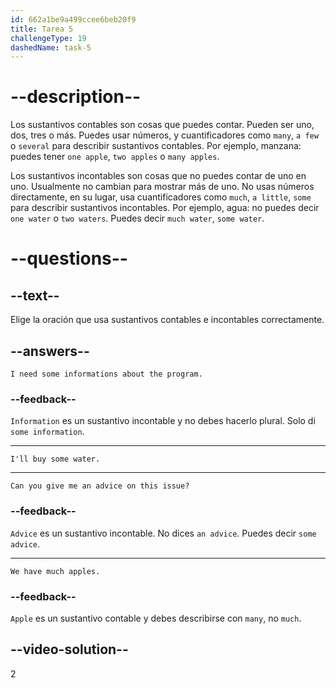 ```yaml
---
id: 662a1be9a499ccee6beb20f9
title: Tarea 5
challengeType: 19
dashedName: task-5
---
```


# --description--

Los sustantivos contables son cosas que puedes contar. Pueden ser uno, dos, tres o más. Puedes usar números, y cuantificadores como `many`, `a few` o `several` para describir sustantivos contables. Por ejemplo, manzana: puedes tener `one apple`, `two apples` o `many apples`.

Los sustantivos incontables son cosas que no puedes contar de uno en uno. Usualmente no cambian para mostrar más de uno. No usas números directamente, en su lugar, usa cuantificadores como `much`, `a little`, `some` para describir sustantivos incontables. Por ejemplo, agua: no puedes decir `one water` o `two waters`. Puedes decir `much water`, `some water`.

# --questions--

## --text--

Elige la oración que usa sustantivos contables e incontables correctamente.

## --answers--

`I need some informations about the program.`

### --feedback--

`Information` es un sustantivo incontable y no debes hacerlo plural. Solo di `some information`.

---

`I'll buy some water.`

---

`Can you give me an advice on this issue?`

### --feedback--

`Advice` es un sustantivo incontable. No dices `an advice`. Puedes decir `some advice`.

---

`We have much apples.`

### --feedback--

`Apple` es un sustantivo contable y debes describirse con `many`, no `much`.

## --video-solution--

2
